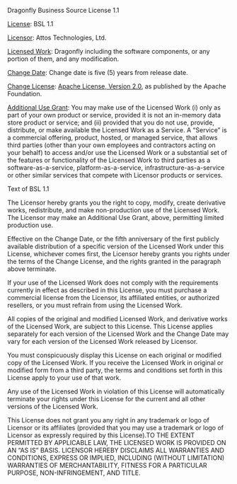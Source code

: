 Dragonfly Business Source License 1.1

<u>License</u>: BSL 1.1

<u>Licensor</u>: Attos Technologies, Ltd.

<u>Licensed Work</u>: Dragonfly including the software components, or any portion of them, and any modification.

<u>Change Date</u>: Change date is five (5) years from release date. 

<u>Change License</u>: [Apache License, Version
2.0](https://www.apache.org/licenses/LICENSE-2.0), as published by the
Apache Foundation.

<u>Additional Use Grant</u>: You may make use of the Licensed Work (i) only as part of your own product or service, provided it is not an in-memory data store product or service; and (ii) provided that you do not use, provide, distribute, or make available the Licensed Work as a Service.
A “Service” is a commercial offering, product, hosted, or managed service, that allows third parties (other than your own employees and contractors acting on your behalf) to access and/or use the Licensed Work or a substantial set of the features or functionality of the Licensed Work to third parties as a software-as-a-service, platform-as-a-service, infrastructure-as-a-service or other similar services that compete with Licensor products or services.

Text of BSL 1.1

The Licensor hereby grants you the right to copy, modify, create
derivative works, redistribute, and make non-production use of the
Licensed Work. The Licensor may make an Additional Use Grant, above,
permitting limited production use.

Effective on the Change Date, or the fifth anniversary of the first
publicly available distribution of a specific version of the Licensed
Work under this License, whichever comes first, the Licensor hereby
grants you rights under the terms of the Change License, and the rights
granted in the paragraph above terminate.

If your use of the Licensed Work does not comply with the requirements
currently in effect as described in this License, you must purchase a
commercial license from the Licensor, its affiliated entities, or
authorized resellers, or you must refrain from using the Licensed Work.

All copies of the original and modified Licensed Work, and derivative
works of the Licensed Work, are subject to this License. This License
applies separately for each version of the Licensed Work and the Change
Date may vary for each version of the Licensed Work released by
Licensor.

You must conspicuously display this License on each original or modified
copy of the Licensed Work. If you receive the Licensed Work in original
or modified form from a third party, the terms and conditions set forth
in this License apply to your use of that work.

Any use of the Licensed Work in violation of this License will
automatically terminate your rights under this License for the current
and all other versions of the Licensed Work.

This License does not grant you any right in any trademark or logo of
Licensor or its affiliates (provided that you may use a trademark or
logo of Licensor as expressly required by this License).TO THE EXTENT
PERMITTED BY APPLICABLE LAW, THE LICENSED WORK IS PROVIDED ON AN “AS IS”
BASIS. LICENSOR HEREBY DISCLAIMS ALL WARRANTIES AND CONDITIONS, EXPRESS
OR IMPLIED, INCLUDING (WITHOUT LIMITATION) WARRANTIES OF
MERCHANTABILITY, FITNESS FOR A PARTICULAR PURPOSE, NON-INFRINGEMENT, AND
TITLE.